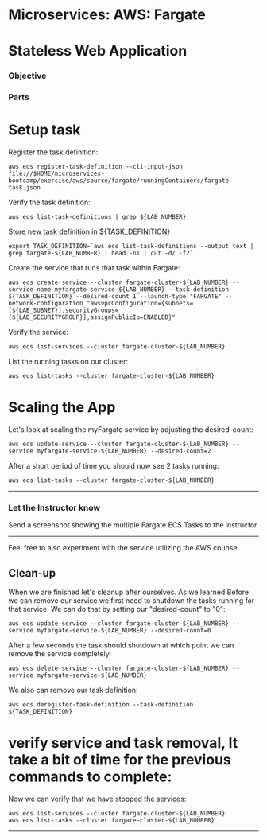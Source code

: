 # Microservices: AWS: Fargate
# Stateless Web Application

### Objective



### Parts


# Setup task

Register the task definition:

~~~shell
aws ecs register-task-definition --cli-input-json file://$HOME/microservices-bootcamp/exercise/aws/source/fargate/runningContainers/fargate-task.json
~~~

Verify the task definition:

~~~shell
aws ecs list-task-definitions | grep ${LAB_NUMBER}
~~~

Store new task definition in ${TASK_DEFINITION}

~~~shell
export TASK_DEFINITION=`aws ecs list-task-definitions --output text | grep fargate-${LAB_NUMBER} | head -n1 | cut -d/ -f2`
~~~

Create the service that runs that task within Fargate:

~~~shell
aws ecs create-service --cluster fargate-cluster-${LAB_NUMBER} --service-name myfargate-service-${LAB_NUMBER} --task-definition ${TASK_DEFINITION} --desired-count 1 --launch-type "FARGATE" --network-configuration "awsvpcConfiguration={subnets=[${LAB_SUBNET}],securityGroups=[${LAB_SECURITYGROUP}],assignPublicIp=ENABLED}"
~~~

Verify the service:

~~~shell
aws ecs list-services --cluster fargate-cluster-${LAB_NUMBER}
~~~

List the running tasks on our cluster:

~~~shell
aws ecs list-tasks --cluster fargate-cluster-${LAB_NUMBER}
~~~

# Scaling the App

Let's look at scaling the myFargate service by adjusting the desired-count:

~~~shell
aws ecs update-service --cluster fargate-cluster-${LAB_NUMBER} --service myfargate-service-${LAB_NUMBER} --desired-count=2
~~~

After a short period of time you should now see 2 tasks running:

~~~shell
aws ecs list-tasks --cluster fargate-cluster-${LAB_NUMBER}
~~~

___

### Let the Instructor know

Send a screenshot showing the multiple Fargate ECS Tasks to the instructor.

___


Feel free to also experiment with the service utilizing the AWS counsel.

## Clean-up

When we are finished let's cleanup after ourselves.  As we learned Before we can remove our service we first need to shutdown the tasks running for that service.  We can do that by setting our "desired-count" to "0":

~~~shell
aws ecs update-service --cluster fargate-cluster-${LAB_NUMBER} --service myfargate-service-${LAB_NUMBER} --desired-count=0
~~~

After a few seconds the task should shutdown at which point we can remove the service completely:

~~~shell
aws ecs delete-service --cluster fargate-cluster-${LAB_NUMBER} --service myfargate-service-${LAB_NUMBER}
~~~

We also can remove our task definition:

~~~shell
aws ecs deregister-task-definition --task-definition ${TASK_DEFINITION}
~~~

# verify service and task removal, It take a bit of time for the previous commands to complete:

Now we can verify that we have stopped the services:

~~~shell
aws ecs list-services --cluster fargate-cluster-${LAB_NUMBER}
aws ecs list-tasks --cluster fargate-cluster-${LAB_NUMBER}
~~~

___
